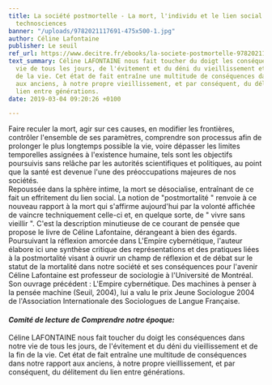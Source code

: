 ```yaml
---
title: La société postmortelle - La mort, l'individu et le lien social à l'ère des
  technosciences
banner: "/uploads/9782021117691-475x500-1.jpg"
author: Céline Lafontaine
publisher: Le seuil
ref_url: https://www.decitre.fr/ebooks/la-societe-postmortelle-9782021117691_9782021117691_1.html#resume
text_summary: Céline LAFONTAINE nous fait toucher du doigt les conséquences dans notre
  vie de tous les jours, de l'évitement et du déni du vieillissement et de la fin
  de la vie. Cet état de fait entraîne une multitude de conséquences dans notre rapport
  aux anciens, à notre propre vieillissement, et par conséquent, du délitement du
  lien entre générations.
date: 2019-03-04 09:20:26 +0100

---
```

Faire reculer la mort, agir sur ces causes, en modifier les frontières, contrôler l'ensemble de ses paramètres, comprendre son processus afin de prolonger le plus longtemps possible la vie, voire dépasser les limites temporelles assignées à l'existence humaine, tels sont les objectifs poursuivis sans relâche par les autorités scientifiques et politiques, au point que la santé est devenue l'une des préoccupations majeures de nos sociétés.   
 Repoussée dans la sphère intime, la mort se désocialise, entraînant de ce fait un effritement du lien social. La notion de "postmortalité " renvoie à ce nouveau rapport à la mort qui s'affirme aujourd'hui par la volonté affichée de vaincre techniquement celle-ci et, en quelque sorte, de " vivre sans vieillir ". C'est la description minutieuse de ce courant de pensée que propose le livre de Céline Lafontaine, dérangeant à bien des égards. Poursuivant la réflexion amorcée dans L'Empire cybernétique, l'auteur élabore ici une synthèse critique des représentations et des pratiques liées à la postmortalité visant à ouvrir un champ de réflexion et de débat sur le statut de la mortalité dans notre société et ses conséquences pour l'avenir Céline Lafontaine est professeur de sociologie à l'Université de Montréal.   
 Son ouvrage précédent : L'Empire cybernétique. Des machines à penser à la pensée machine (Seuil, 2004), lui a valu le prix Jeune Sociologue 2004 de l'Association Internationale des Sociologues de Langue Française.

#### **_Comité de lecture de Comprendre notre époque:_**

Céline LAFONTAINE nous fait toucher du doigt les conséquences dans notre vie de tous les jours, de l'évitement et du déni du vieillissement et de la fin de la vie. Cet état de fait entraîne une multitude de conséquences dans notre rapport aux anciens, à notre propre vieillissement, et par conséquent, du délitement du lien entre générations.
